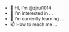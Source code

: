 - 👋 Hi, I’m @zjrui1014
- 👀 I’m interested in ...
- 🌱 I’m currently learning ...
- 📫 How to reach me ...

<!---
zjrui1014/zjrui1014 is a ✨ special ✨ repository because its `README.md` (this file) appears on your GitHub profile.
You can click the Preview link to take a look at your changes.
--->
